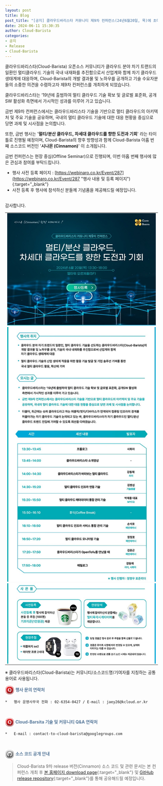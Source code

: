 ```yaml
---
layout: post
title: Blog
post_title: "[공지] 클라우드바리스타 커뮤니티 제9차 컨퍼런스(24년6월20일, 목)에 초대합니다"
date: 2024-06-11 15:30:35
author: Cloud-Barista
categories: 
- 공지
- Release
- Cloud-Barista
---
```


클라우드바리스타(Cloud-Barista) 오픈소스 커뮤니티가 클라우드 분야 차기 트랜드의 일환인 멀티클라우드 기술의 국내 내재화를 추진함으로서 산업계와 함께 차기 클라우드 생태계에 대응하며, Cloud-Barista의 개발 결과물 및 노하우를 공개하고 기술 수요자분들의 소중한 의견을 수렴하고자 제9차 컨퍼런스를 개최하게 되었습니다.
<br>

클라우드바리스타는 ‘19년에 출범하여 멀티 클라우드 기술 확보 및 글로벌 표준화, 공개SW 활성화 측면에서 가시적인 성과를 이루어 가고 있습니다.<br>

금번 제9차 컨퍼런스에서는 클라우드바리스타 기술을 기반으로 멀티 클라우드의 아키텍처 및 주요 기술을 공유하며, 국내의 멀티 클라우드 기술에 대한 대응 현황을 중심으로 당면 과제 및 시사점을 논의합니다.

또한, 금번 행사는 '**멀티/분산 클라우드, 차세대 클라우드를 향한 도전과 기회**' 라는 타이틀로 진행될 예정이며, Cloud-Barista의 향후 방향성과 함께 Cloud-Barista 아홉 번째 소스코드 버전인 '**시나몬 (Cinnamon)**' 이 소개됩니다.
<br>
<!--more-->

금번 컨퍼런스는 현장 중심(Offline Seminar)으로 진행되며, 이번 아홉 번째 행사에 많은 관심과 참여를 부탁드립니다.
  - 행사 사전 등록 페이지 : [https://webinaro.co.kr/Event/287](https://webinaro.co.kr/Event/287 "행사 내용 및 등록 페이지"){:target="_blank"}
  - 사전 등록 후 행사에 참석하신 분들께 기념품을 제공해드릴 예정입니다.

<br>
감사합니다.
<br>

<center>
<table width="760" id="Table_01" border="0" cellspacing="0" cellpadding="0">
	<tbody>
    <tr>
		<td>
			<a href="https://webinaro.co.kr/Event/287" target="_blank"><img width="760" style="display: block;" alt="" src="/assets/img/blog/9th-conference/edm-1-760x573.jpg" border="0"></a>
        </td>
	</tr>
    <tr>
		<td>
			<a href="https://webinaro.co.kr/Event/287" target="_blank"><img width="760" style="display: block;" alt="" src="/assets/img/blog/9th-conference/edm-2-760x1300.jpg" border="0"></a>
        </td>
	</tr>
    <tr>
		<td>
			<a href="https://webinaro.co.kr/Event/287" target="_blank"><img width="760" style="display: block;" alt="" src="/assets/img/blog/9th-conference/edm-3-760x410.jpg" border="0"></a>
        </td>
	</tr>    
    </tbody>
</table>
</center>
 ※ 클라우드바리스타(Cloud-Barista)는 커뮤니티/소스코드명/기여자를 지칭하는 공통 용어로 사용됩니다.

<br>

<span style="color:#557799"><img src="/assets/img/blog/2nd-conference/Quora-Icon_22095.png" width="30" height="30" style="border:0px;vertical-align:middle">
**행사 문의 연락처**
</span>
 
    *	행사 운영사무국 전화 : 02-6354-0427 / E-mail : jaey26@kcloud.or.kr

<br>

<span style="color:#557799"><img src="/assets/img/blog/2nd-conference/Quora-Icon_22095.png" width="30" height="30" style="border:0px;vertical-align:middle">
**Cloud-Barsita 기술 및 커뮤니티 Q&A 연락처**
</span>

    *	E-mail : contact-to-cloud-barista@googlegroups.com

<br>

<span style="color:#557799"><img src="/assets/img/blog/2nd-conference/Github-Icon_22102.png" width="30" height="30" style="border:0px;vertical-align:middle">
**소스 코드 공개 안내**
</span>

   > Cloud-Barista 9차 release 버전(Cinnamon) 소스 코드 및 관련 문서는 본 컨퍼런스 개최 후 [본 홈페이지 download page](https://cloud-barista.github.io/download/ "본 홈페이지 download page"){:target="_blank"}
    및 [GitHub release repository](https://github.com/cloud-barista/cloud-barista "Cloud-Barista release"){:target="_blank"}를 통해 공유해드릴 예정입니다.

